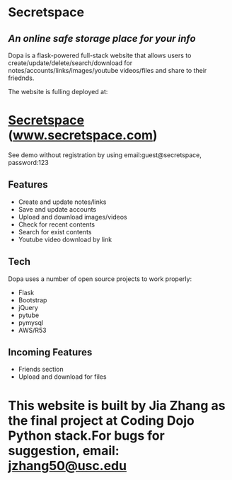 # Secretspace
## _An online safe storage place for your info_

Dopa is a flask-powered full-stack website that allows users to create/update/delete/search/download
for notes/accounts/links/images/youtube videos/files and share to their friednds.

The website is fulling deployed at:

# [Secretspace](https://breakdance.github.io/breakdance/) (www.secretspace.com)

See demo without registration by using email:guest@secretspace, password:123

## Features

- Create and update notes/links 
- Save and update accounts 
- Upload and download images/videos 
- Check for recent contents
- Search for exist contents
- Youtube video download by link


## Tech

Dopa uses a number of open source projects to work properly:

- Flask
- Bootstrap
- jQuery
- pytube
- pymysql
- AWS/R53

## Incoming Features

- Friends section
- Upload and download for files


# This website is built by Jia Zhang as the final project at Coding Dojo Python stack.For bugs for suggestion, email: jzhang50@usc.edu
